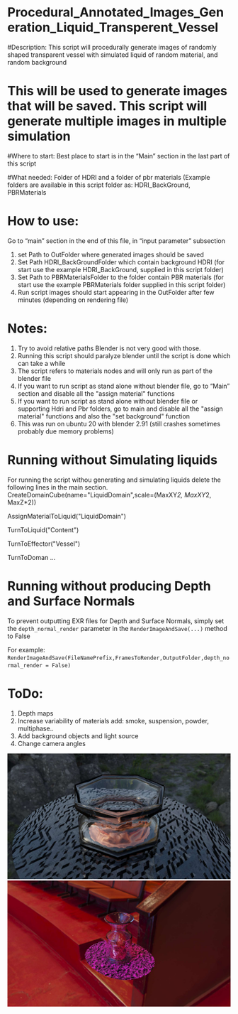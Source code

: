 # Procedural_Annotated_Images_Generation_Liquid_Transperent_Vessel
#Description: This script will procedurally generate images of randomly shaped  transparent vessel with simulated liquid of random material, and random background
#  This will be used to generate images that will be saved. This script will generate multiple images in multiple simulation


#Where to start: Best place to start is in the “Main” section in the last part of this script

#What needed:  Folder of HDRI and a folder  of pbr materials (Example folders are available in this script folder as: HDRI_BackGround, PBRMaterials

# How to use: 
Go to “main” section in the end of this file, in “input parameter” subsection
1) set Path to OutFolder where generated images should be saved
2) Set Path HDRI_BackGroundFolder which contain background HDRI (for start use the example HDRI_BackGround, supplied in this script folder)
3) Set Path to PBRMaterialsFolder to the folder contain PBR materials (for start use the example PBRMaterials folder supplied in this script folder)
4) Run script images should start appearing in the OutFolder  after few minutes (depending on rendering file)

# Notes:
1) Try to avoid relative paths Blender is not very good with those.
2) Running this script should paralyze blender until the script is done which can take a while
3) The script refers to materials nodes and will only run as part of the blender file
4) If you want to run script as stand alone without blender file, go to “Main” section and disable all the "assign material" functions
5) If you want to run script as stand alone without blender file or supporting Hdri and Pbr folders, go to main and disable all the "assign material" functions and also the "set background" function
6) This was run on ubuntu 20 with blender 2.91 (still crashes sometimes probably due memory problems)

# Running without Simulating liquids
For running the script withou generating and simulating liquids delete the following lines in the main section.
 CreateDomainCube(name="LiquidDomain",scale=(MaxXY*2, MaxXY*2, MaxZ*2)) 
 
 AssignMaterialToLiquid("LiquidDomain") 
 
 TurnToLiquid("Content") 
 
 TurnToEffector("Vessel") 
 
 TurnToDoman ...

# Running without producing Depth and Surface Normals
To prevent outputting EXR files for Depth and Surface Normals, simply set the `depth_normal_render` parameter in the `RenderImageAndSave(...)` method to False

For example: 
`RenderImageAndSave(FileNamePrefix,FramesToRender,OutputFolder,depth_normal_render = False)`

 
# ToDo:
1) Depth maps
2) Increase variability of materials add: smoke, suspension, powder, multiphase..
3) Add background objects and light source
4) Change camera angles

![](/GeneratedImages4.jpg)
![](/GeneratedImages2.jpg)

